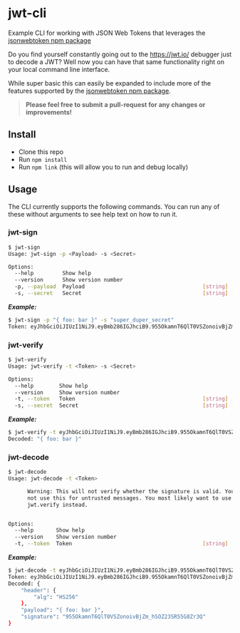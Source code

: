 # jwt-cli
Example CLI for working with JSON Web Tokens that leverages the [jsonwebtoken npm package](https://github.com/auth0/node-jsonwebtoken)

Do you find yourself constantly going out to the https://jwt.io/ debugger just to decode a JWT? Well now you can have that same functionality right on your local command line interface.

While super basic this can easily be expanded to include more of the features supported by the [jsonwebtoken npm package](https://github.com/auth0/node-jsonwebtoken).

> **Please feel free to submit a pull-request for any changes or improvements!**

## Install
- Clone this repo
- Run `npm install`
- Run `npm link` (this will allow you to run and debug locally)

## Usage
The CLI currently supports the following commands. You can run any of these without arguments to see help text on how to run it.

### jwt-sign

``` bash
$ jwt-sign
Usage: jwt-sign -p <Payload> -s <Secret>

Options:
  --help         Show help                                             [boolean]
  --version      Show version number                                   [boolean]
  -p, --payload  Payload                                     [string] [required]
  -s, --secret   Secret                                      [string] [required]
```
***Example:***
``` bash
$ jwt-sign -p "{ foo: bar }" -s "super_duper_secret"
Token: eyJhbGciOiJIUzI1NiJ9.eyBmb286IGJhciB9.955OkamnT6QlT0VSZonoivBjZm_hSOZ23SR55G8Zr3Q
```
### jwt-verify

``` bash
$ jwt-verify
Usage: jwt-verify -t <Token> -s <Secret>

Options:
  --help        Show help                                              [boolean]
  --version     Show version number                                    [boolean]
  -t, --token   Token                                        [string] [required]
  -s, --secret  Secret                                       [string] [required]
```
***Example:***
``` bash
$ jwt-verify -t eyJhbGciOiJIUzI1NiJ9.eyBmb286IGJhciB9.955OkamnT6QlT0VSZonoivBjZm_hSOZ23SR55G8Zr3Q -s "super_duper_secret"
Decoded: "{ foo: bar }"
```

### jwt-decode

``` bash
$ jwt-decode
Usage: jwt-decode -t <Token>

      Warning: This will not verify whether the signature is valid. You should
      not use this for untrusted messages. You most likely want to use
      jwt.verify instead.


Options:
  --help       Show help                                               [boolean]
  --version    Show version number                                     [boolean]
  -t, --token  Token                                         [string] [required]
```
***Example:***
``` bash
$ jwt-decode -t eyJhbGciOiJIUzI1NiJ9.eyBmb286IGJhciB9.955OkamnT6QlT0VSZonoivBjZm_hSOZ23SR55G8Zr3Q
Token: eyJhbGciOiJIUzI1NiJ9.eyBmb286IGJhciB9.955OkamnT6QlT0VSZonoivBjZm_hSOZ23SR55G8Zr3Q...
Decoded: {
    "header": {
        "alg": "HS256"
    },
    "payload": "{ foo: bar }",
    "signature": "955OkamnT6QlT0VSZonoivBjZm_hSOZ23SR55G8Zr3Q"
}
```


